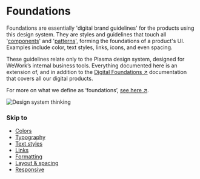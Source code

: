 # Foundations

Foundations are essentially 'digital brand guidelines' for the products using this design system. They are styles and guidelines that touch all '[components](/components/README.md)' and '[patterns](/patterns/README.md)', forming the foundations of a product's UI. Examples include color, text styles, links, icons, and even spacing.

These guidelines relate only to the Plasma design system, designed for WeWork’s internal business tools. Everything documented here is an extension of, and in addition to the [Digital Foundations ↗](https://digital-foundations.netlify.com) documentation that covers all our digital products.

For more on what we define as ‘foundations’, [see here ↗](https://digital-foundations.netlify.com/system-design/).

![Design system thinking](./system-thinking-foundations.png)

### Skip to

* [Colors](/colors/README.md)
* [Typography](/typography/README.md)
* [Text styles](/text-styles/README.md)
* [Links](/links/README.md)
* [Formatting](/formatting/README.md)
* [Layout & spacing](/layout-spacing/README.md)
* [Responsive](/responsive/README.md)
